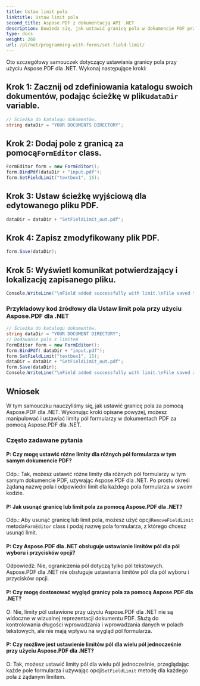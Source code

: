 ```yaml
---
title: Ustaw limit pola
linktitle: Ustaw limit pola
second_title: Aspose.PDF z dokumentacją API .NET
description: Dowiedz się, jak ustawić granicę pola w dokumencie PDF przy użyciu Aspose.PDF dla .NET.
type: docs
weight: 260
url: /pl/net/programming-with-forms/set-field-limit/
---
```

Oto szczegółowy samouczek dotyczący ustawiania granicy pola przy użyciu Aspose.PDF dla .NET. Wykonaj następujące kroki:

##  Krok 1: Zacznij od zdefiniowania katalogu swoich dokumentów, podając ścieżkę w pliku`dataDir` variable.

```csharp
// Ścieżka do katalogu dokumentów.
string dataDir = "YOUR DOCUMENTS DIRECTORY";
```

##  Krok 2: Dodaj pole z granicą za pomocą`FormEditor` class.

```csharp
FormEditor form = new FormEditor();
form.BindPdf(dataDir + "input.pdf");
form.SetFieldLimit("textbox1", 15);
```

## Krok 3: Ustaw ścieżkę wyjściową dla edytowanego pliku PDF.

```csharp
dataDir = dataDir + "SetFieldLimit_out.pdf";
```

## Krok 4: Zapisz zmodyfikowany plik PDF.

```csharp
form.Save(dataDir);
```

## Krok 5: Wyświetl komunikat potwierdzający i lokalizację zapisanego pliku.

```csharp
Console.WriteLine("\nField added successfully with limit.\nFile saved to location: " + dataDir);
```

### Przykładowy kod źródłowy dla Ustaw limit pola przy użyciu Aspose.PDF dla .NET 
```csharp
// Ścieżka do katalogu dokumentów.
string dataDir = "YOUR DOCUMENT DIRECTORY";
// Dodawanie pola z limitem
FormEditor form = new FormEditor();
form.BindPdf( dataDir + "input.pdf");
form.SetFieldLimit("textbox1", 15);
dataDir = dataDir + "SetFieldLimit_out.pdf";
form.Save(dataDir);
Console.WriteLine("\nField added successfully with limit.\nFile saved at " + dataDir);
```

## Wniosek

W tym samouczku nauczyliśmy się, jak ustawić granicę pola za pomocą Aspose.PDF dla .NET. Wykonując kroki opisane powyżej, możesz manipulować i ustawiać limity pól formularzy w dokumentach PDF za pomocą Aspose.PDF dla .NET.


### Często zadawane pytania

#### P: Czy mogę ustawić różne limity dla różnych pól formularza w tym samym dokumencie PDF?

Odp.: Tak, możesz ustawić różne limity dla różnych pól formularzy w tym samym dokumencie PDF, używając Aspose.PDF dla .NET. Po prostu określ żądaną nazwę pola i odpowiedni limit dla każdego pola formularza w swoim kodzie.

#### P: Jak usunąć granicę lub limit pola za pomocą Aspose.PDF dla .NET?

 Odp.: Aby usunąć granicę lub limit pola, możesz użyć opcji`RemoveFieldLimit` metoda`FormEditor` class i podaj nazwę pola formularza, z którego chcesz usunąć limit.

#### P: Czy Aspose.PDF dla .NET obsługuje ustawianie limitów pól dla pól wyboru i przycisków opcji?

Odpowiedź: Nie, ograniczenia pól dotyczą tylko pól tekstowych. Aspose.PDF dla .NET nie obsługuje ustawiania limitów pól dla pól wyboru i przycisków opcji.

#### P: Czy mogę dostosować wygląd granicy pola za pomocą Aspose.PDF dla .NET?

O: Nie, limity pól ustawione przy użyciu Aspose.PDF dla .NET nie są widoczne w wizualnej reprezentacji dokumentu PDF. Służą do kontrolowania długości wprowadzania i wprowadzania danych w polach tekstowych, ale nie mają wpływu na wygląd pól formularza.

#### P: Czy możliwe jest ustawienie limitów pól dla wielu pól jednocześnie przy użyciu Aspose.PDF dla .NET?

O: Tak, możesz ustawić limity pól dla wielu pól jednocześnie, przeglądając każde pole formularza i używając opcji`SetFieldLimit` metodę dla każdego pola z żądanym limitem.